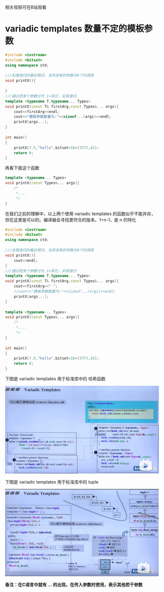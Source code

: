 相关视频可在B站观看

# variadic templates 数量不定的模板参数

```c++
#include <iostream>
#include <bitset>
using namespace std;

///处理递归的最后情况，当传进来的参数为0个时调用
void printX(){

}
///通过把多个参数分为 1+其它，实现递归
template <typename T,typename... Types>
void printX(const T& firstArg,const Types&... args){
    cout<<firstArg<<endl;
    cout<<"模板参数数量为:"<<sizeof...(args)<<endl;
    printX(args...);
}

int main()
{
    printX(7.5,"hello",bitset<16>(377),42);
    return 0;
}
```

再看下面这个函数

```c++
template <typename... Types>
void printX(const Types&... args){
    /*
     *....
     */
}
```

在我们之前的理解中，以上两个使用 variadic templates 的函数似乎不能并存，但在这里是可以的。编译器会寻找更符合的版本。1+n-1，是 n 的特化

```c++
#include <iostream>
#include <bitset>
using namespace std;

///处理递归的最后情况，当传进来的参数为0个时调用
void printX(){
    cout<<endl;
}
///通过把多个参数分为 1+其它，实现递归
template <typename T,typename... Types>
void printX(const T& firstArg,const Types&... args){
    cout<<firstArg<<" ";
    //cout<<"模板参数数量为:"<<sizeof...(args)<<endl;
    printX(args...);
}

template <typename... Types>
void printX(const Types&... args){
    /*
     *....
     */
}

int main()
{
    printX(7.5,"hello",bitset<16>(377),42);
    return 0;
}
```

下图是 variadic templates 用于标准库中的 哈希函数

![实例](https://github.com/JZZ-NOTE/Algorithm/raw/main/picture/6.png)

下图是 variadic templates 用于标准库中的 tuple

![](https://github.com/JZZ-NOTE/Algorithm/raw/main/picture/7.png)

**备注：在C语言中就有 ...  的出现，在传入参数时使用，表示其他若干参数**

